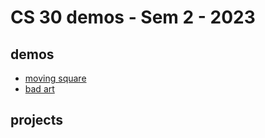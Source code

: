 # CS 30 demos - Sem 2 - 2023

## demos 
- [moving square](moving-square)
- [bad art](Lel-is-missing)
## projects
